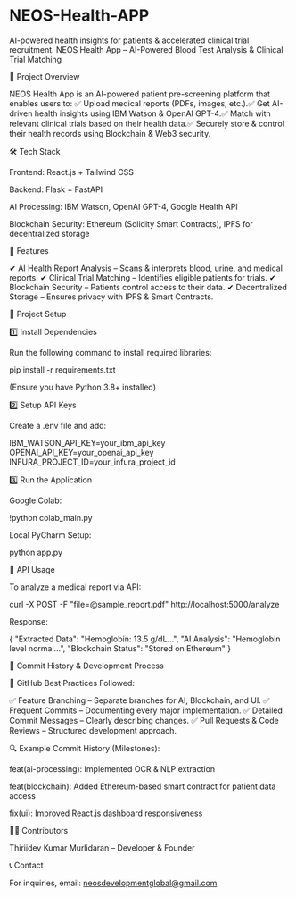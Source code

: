 # NEOS-Health-APP
AI-powered health insights for patients &amp; accelerated clinical trial recruitment.
NEOS Health App – AI-Powered Blood Test Analysis & Clinical Trial Matching

📌 Project Overview

NEOS Health App is an AI-powered patient pre-screening platform that enables users to:
✅ Upload medical reports (PDFs, images, etc.).✅ Get AI-driven health insights using IBM Watson & OpenAI GPT-4.✅ Match with relevant clinical trials based on their health data.✅ Securely store & control their health records using Blockchain & Web3 security.

🛠 Tech Stack

Frontend: React.js + Tailwind CSS

Backend: Flask + FastAPI

AI Processing: IBM Watson, OpenAI GPT-4, Google Health API

Blockchain Security: Ethereum (Solidity Smart Contracts), IPFS for decentralized storage

🚀 Features

✔ AI Health Report Analysis – Scans & interprets blood, urine, and medical reports.
✔ Clinical Trial Matching – Identifies eligible patients for trials.
✔ Blockchain Security – Patients control access to their data.
✔ Decentralized Storage – Ensures privacy with IPFS & Smart Contracts.

🔧 Project Setup

1️⃣ Install Dependencies

Run the following command to install required libraries:

pip install -r requirements.txt

(Ensure you have Python 3.8+ installed)

2️⃣ Setup API Keys

Create a .env file and add:

IBM_WATSON_API_KEY=your_ibm_api_key
OPENAI_API_KEY=your_openai_api_key
INFURA_PROJECT_ID=your_infura_project_id

3️⃣ Run the Application

Google Colab:

!python colab_main.py

Local PyCharm Setup:

python app.py

📡 API Usage

To analyze a medical report via API:

curl -X POST -F "file=@sample_report.pdf" http://localhost:5000/analyze

Response:

{
  "Extracted Data": "Hemoglobin: 13.5 g/dL...",
  "AI Analysis": "Hemoglobin level normal...",
  "Blockchain Status": "Stored on Ethereum"
}

📜 Commit History & Development Process

🔄 GitHub Best Practices Followed:

✅ Feature Branching – Separate branches for AI, Blockchain, and UI.
✅ Frequent Commits – Documenting every major implementation.
✅ Detailed Commit Messages – Clearly describing changes.
✅ Pull Requests & Code Reviews – Structured development approach.

🔍 Example Commit History (Milestones):

feat(ai-processing): Implemented OCR & NLP extraction

feat(blockchain): Added Ethereum-based smart contract for patient data access

fix(ui): Improved React.js dashboard responsiveness

👨‍💻 Contributors

Thiriidev Kumar Murlidaran – Developer & Founder

📞 Contact

For inquiries, email: neosdevelopmentglobal@gmail.com


